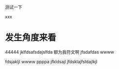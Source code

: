 测试一下

xxx
# 发生角度来看
44444
jklfdsafsdajslfda
额为我符文啊
jfsdafdas
wwww

fdsjakljl
wwww
ppppa
jfkldsajl
jfdsklajfsldajlkjl
